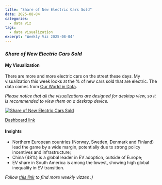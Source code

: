 ```yaml
---
title: "Share of New Electric Cars Sold"
date: 2025-08-04
categories:
  - data viz
tags:
  - data visualization
excerpt: "Weekly Viz 2025-08-04"
---
```


### *Share of New Electric Cars Sold*


#### My Visualization

There are more and more electric cars on the street these days. My visualization this week looks at the % of new cars sold that are electric. The data comes from [Our World in Data](https://ourworldindata.org/grapher/electric-car-sales-share?tab=discrete-bar&time=latest&country=NOR~SWE~DNK~FIN~CHN~NLD~BEL~ISL~PRT~GBR~CHE~FRA~AUT~OWID_EUR~OWID_WRL~ISR~DEU~CAN~AUS~GRC~NZL~ESP~TUR~USA~KOR~ITA~BRA~POL~JPN~MEX~IND~CHL).        

*Please notice that all the visualizations are designed for desktop view, so it is recommended to view them on a desktop device.*  

<div class='tableauPlaceholder' id='viz1754375899854' style='position: relative'>
  <noscript><a href='#'>
    <img alt='Share of New Electric Cars Sold ' src='https:&#47;&#47;public.tableau.com&#47;static&#47;images&#47;20&#47;20250804ShareofNewElectricCarsSold&#47;ShareofNewElectricCarsSold&#47;1_rss.png' style='border: none' />
  </a></noscript>
  <object class='tableauViz'  style='display:none;'>
    <param name='host_url' value='https%3A%2F%2Fpublic.tableau.com%2F' />
    <param name='embed_code_version' value='3' />
    <param name='site_root' value='' />
    <param name='name' value='20250804ShareofNewElectricCarsSold&#47;ShareofNewElectricCarsSold' />
    <param name='tabs' value='no' />
    <param name='toolbar' value='yes' />
    <param name='static_image' value='https:&#47;&#47;public.tableau.com&#47;static&#47;images&#47;20&#47;20250804ShareofNewElectricCarsSold&#47;ShareofNewElectricCarsSold&#47;1.png' />
    <param name='animate_transition' value='yes' />
    <param name='display_static_image' value='yes' />
    <param name='display_spinner' value='yes' />
    <param name='display_overlay' value='yes' />
    <param name='display_count' value='yes' />
    <param name='language' value='en-US' />
  </object></div>            
  <script type='text/javascript'>          
    var divElement = document.getElementById('viz1754375899854');      
    var vizElement = divElement.getElementsByTagName('object')[0];        
    if ( divElement.offsetWidth > 800 ) { vizElement.style.minWidth='420px';vizElement.style.maxWidth='650px';vizElement.style.width='100%';vizElement.style.minHeight='587px';vizElement.style.maxHeight='887px';vizElement.style.height=(divElement.offsetWidth*0.75)+'px';} else if ( divElement.offsetWidth > 500 ) { vizElement.style.minWidth='420px';vizElement.style.maxWidth='650px';vizElement.style.width='100%';vizElement.style.minHeight='587px';vizElement.style.maxHeight='887px';vizElement.style.height=(divElement.offsetWidth*0.75)+'px';} else { vizElement.style.width='100%';vizElement.style.height='727px';}    
    var scriptElement = document.createElement('script');                
    scriptElement.src = 'https://public.tableau.com/javascripts/api/viz_v1.js';     
    vizElement.parentNode.insertBefore(scriptElement, vizElement);        
  </script>

[Dashboard link](https://public.tableau.com/views/20250804ShareofNewElectricCarsSold/ShareofNewElectricCarsSold?:language=en-US&:sid=&:redirect=auth&:display_count=n&:origin=viz_share_link)

#### Insights
* Northern European countries (Norway, Sweden, Denmark and Finland) lead the game by a wide margin, potentially due to strong policy incentives and infrastructure;
* China (48%) is a global leader in EV adoption, outside of Europe;
* EV share in South America is among the lowest, showing high global inequality in EV transition.   

*Follow [this link](https://yudong-94.github.io/personal-website/project/WeeklyViz2025/) to find more weekly vizzes :)*
